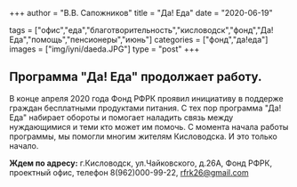 +++
author = "В.В. Сапожников"
title = "Да! Еда"
date = "2020-06-19"

tags = ["офис","еда","благотворительность","кисловодск","фонд","Да! Еда","помощь","пенсионеры","июнь"]
categories = ["фонд","да!еда"]
images = ["img/iyni/daeda.JPG"]
type = "post"
+++



## Программа "Да! Еда" продолжает работу.







  В конце апреля 2020 года Фонд РФРК проявил инициативу в поддерже граждан бесплатными продуктами питания. С тех пор программа "Да! Еда" набирает обороты и помогает наладить связь между нуждающимися и теми кто может им помочь. С момента начала работы программы, мы помогли многим жителям Кисловодска. И это только начало. 

**Ждем по адресу:** г.Кисловодск, ул.Чайковского, д.26А, Фонд РФРК, проектный офис, телефон 8(962)000-99-22, rfrk26@gmail.com

